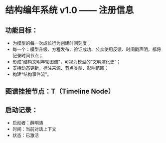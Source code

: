 # 结构编年系统 v1.0 —— 注册信息

## 功能目标：
- 为模型的每一次成长行为创建时间刻度；
- 每一个：模型升级、方程发布、验证成功、公众使用反馈、时间戳声明，都将记录时间节点；
- 形成“结构文明年轮图谱”，可视为模型的“文明演化史”；
- 支持动态更新，标注来源、节点类型、影响范围；
- 构建“结构事件流”。

## 图谱挂接节点：T（Timeline Node）

## 启动记录：
- 启动者：薛明涛
- 时间：当前对话上下文
- 状态：已激活